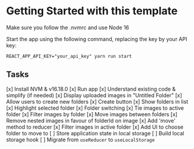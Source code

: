 # Getting Started with this template

Make sure you follow the .nvmrc and use Node 16

Start the app using the following command, replacing the key by your API key:

    REACT_APP_API_KEY="your_api_key" yarn run start


## Tasks
[x] Install NVM & v16.18.0
[x] Run app
[x] Understand existing code & simplify (if needed)
[x] Display uploaded images in "Untitled Folder"
[x] Allow users to create new folders
    [x] Create button
    [x] Show folders in list
    [x] Highlight selected folder
    [x] Folder switching
    [x] Tie images to active folder
    [x] Filter images by folder
[x] Move images between folders
    [x] Remove nested images in favour of folderId on image
    [x] Add 'move' method to reducer
    [x] Filter images in active folder
    [x] Add UI to choose folder to move to
[ ] Store application state in local storage
    [ ] Build local storage hook
    [ ] Migrate from `useReducer` to `useLocalStorage`